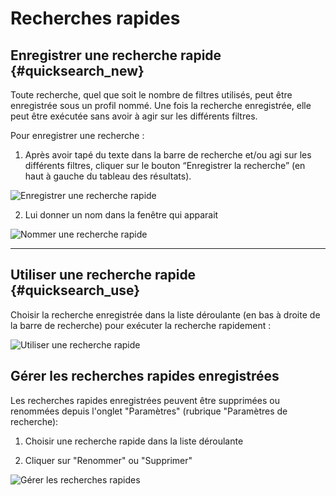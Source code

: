 # Recherches rapides

## Enregistrer une recherche rapide {#quicksearch_new}

Toute recherche, quel que soit le nombre de filtres utilisés, peut être enregistrée sous un profil nommé. Une fois la recherche enregistrée, elle peut être exécutée sans avoir à agir sur les différents filtres.

Pour enregistrer une recherche :

1. Après avoir tapé du texte dans la barre de recherche et/ou agi sur les différents filtres, cliquer sur le bouton “Enregistrer la recherche” (en haut à gauche du tableau des résultats).

![Enregistrer une recherche rapide](/assets/search_quicksearch_save_button_fr.png)

2. Lui donner un nom dans la fenêtre qui apparait

![Nommer une recherche rapide](/assets/search_quicksearch_save_popup_fr.png)

---

## Utiliser une recherche rapide {#quicksearch_use}

Choisir la recherche enregistrée dans la liste déroulante (en bas à droite de la barre de recherche) pour exécuter la recherche rapidement :

![Utiliser une recherche rapide](/assets/search_quicksearch_pick_fr.png)

## Gérer les recherches rapides enregistrées

Les recherches rapides enregistrées peuvent être supprimées ou renommées depuis l'onglet "Paramètres" (rubrique "Paramètres de recherche):

1. Choisir une recherche rapide dans la liste déroulante

2. Cliquer sur "Renommer" ou "Supprimer"

![Gérer les recherches rapides](/assets/settings_manage_quicksearch_fr.png)
